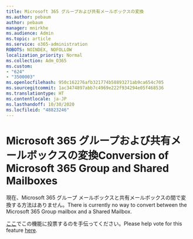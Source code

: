 ```yaml
---
title: Microsoft 365 グループおよび共有メールボックスの変換
ms.author: pebaum
author: pebaum
manager: mnirkhe
ms.audience: Admin
ms.topic: article
ms.service: o365-administration
ROBOTS: NOINDEX, NOFOLLOW
localization_priority: Normal
ms.collection: Adm_O365
ms.custom:
- "624"
- "3500003"
ms.openlocfilehash: 950c162276afb321774b58893271ab9ca654c705
ms.sourcegitcommit: 1ac3474897abb7c4969e222f934294e05f468536
ms.translationtype: HT
ms.contentlocale: ja-JP
ms.lasthandoff: 10/30/2020
ms.locfileid: "48823246"
---
```

# <a name="conversion-of-microsoft-365-group-and-shared-mailboxes"></a><span data-ttu-id="78212-102">Microsoft 365 グループおよび共有メールボックスの変換</span><span class="sxs-lookup"><span data-stu-id="78212-102">Conversion of Microsoft 365 Group and Shared Mailboxes</span></span>

<span data-ttu-id="78212-103">現在、Microsoft 365 グループ メールボックスと共有メールボックスの間で変換する方法はありません。</span><span class="sxs-lookup"><span data-stu-id="78212-103">There is currently no way to convert between the Microsoft 365 Group mailbox and a Shared Mailbox.</span></span>

<span data-ttu-id="78212-104">[ここ](https://aka.ms/M365GroupToShared)でこの機能に投票するのを手伝ってください。</span><span class="sxs-lookup"><span data-stu-id="78212-104">Please help vote for this feature [here](https://aka.ms/M365GroupToShared).</span></span>
